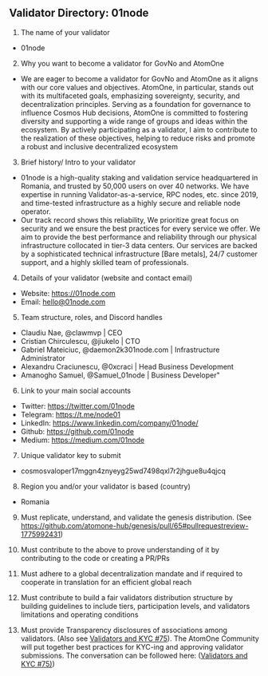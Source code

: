 ## Validator Directory: 01node

1) The name of your validator

- 01node

2) Why you want to become a validator for GovNo and AtomOne

- We are eager to become a validator for GovNo and AtomOne as it aligns with our core values and objectives. AtomOne, in particular, stands out with its multifaceted goals, emphasizing sovereignty, security, and decentralization principles. Serving as a foundation for governance to influence Cosmos Hub decisions, AtomOne is committed to fostering diversity and supporting a wide range of groups and ideas within the ecosystem. By actively participating as a validator, I aim to contribute to the realization of these objectives, helping to reduce risks and promote a robust and inclusive decentralized ecosystem

3) Brief history/ Intro to your validator

- 01node is a high-quality staking and validation service headquartered in Romania, and trusted by 50,000 users on over 40 networks. We have expertise in running  Validator-as-a-service, RPC nodes, etc. since 2019, and time-tested infrastructure as a highly secure and reliable node operator.
- Our track record shows this reliability, We prioritize great focus on security and we ensure the best practices for every service we offer. We aim to provide the best performance and reliability through our physical infrastructure collocated in tier-3 data centers. Our services are backed by a sophisticated technical infrastructure [Bare metals], 24/7 customer support, and a highly skilled team of professionals.
 
4) Details of your validator (website and contact email)

- Website: https://01node.com
- Email: hello@01node.com

5) Team structure, roles, and Discord handles

- Claudiu Nae, @clawmvp | CEO
- Cristian Chirculescu, @jiukelo | CTO
- Gabriel Mateiciuc, @daemon2k301node.com | Infrastructure Administrator
- Alexandru Craciunescu, @0xcraci | Head Business Development
- Amanogho Samuel, @Samuel_01node | Business Developer"

6) Link to your main social accounts

- Twitter: https://twitter.com/01node
- Telegram: https://t.me/node01
- LinkedIn: https://www.linkedin.com/company/01node/
- Github: https://github.com/01node
- Medium: https://medium.com/01node

7) Unique validator key to submit

- cosmosvaloper17mggn4znyeyg25wd7498qxl7r2jhgue8u4qjcq

8) Region you and/or your validator is based (country)

- Romania

9) Must replicate, understand, and validate the genesis distribution. (See https://github.com/atomone-hub/genesis/pull/65#pullrequestreview-1775992431)

10) Must contribute to the above to prove understanding of it by contributing to the code or creating a PR/PRs

11) Must adhere to a global decentralization mandate and if required to cooperate in translation for an efficient global reach

12) Must contribute to build a fair validators distribution structure by building guidelines to include tiers, participation levels, and validators limitations and operating conditions

13) Must provide Transparency disclosures of associations among validators. (Also see [Validators and KYC #75](https://github.com/atomone-hub/genesis/issues/75#issue-2034573094)). The AtomOne Community will put together best practices for KYC-ing and approving validator submissions. The conversation can be followed here: ([Validators and KYC #75)](https://github.com/atomone-hub/genesis/issues/75#issue-2034573094))
